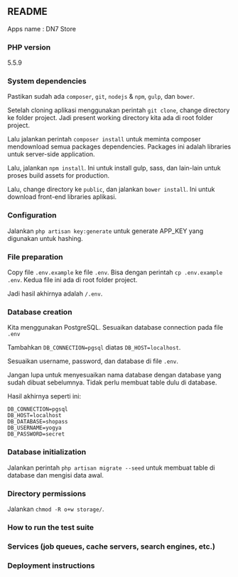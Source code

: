 ## README

Apps name : DN7 Store

### PHP version

5.5.9

### System dependencies

Pastikan sudah ada `composer`, `git`, `nodejs` & `npm`, `gulp`, dan `bower`.

Setelah cloning aplikasi menggunakan perintah `git clone`, change directory ke folder project. Jadi present working directory kita ada di root folder project.

Lalu jalankan perintah `composer install` untuk meminta composer mendownload semua packages dependencies. Packages ini adalah libraries untuk server-side application.

Lalu, jalankan `npm install`. Ini untuk install gulp, sass, dan lain-lain untuk proses build assets for production.

Lalu, change directory ke `public`, dan jalankan `bower install`. Ini untuk download front-end libraries aplikasi.

### Configuration

Jalankan `php artisan key:generate` untuk generate APP_KEY yang digunakan untuk hashing.

### File preparation

Copy file `.env.example` ke file `.env`. Bisa dengan perintah `cp .env.example .env`. Kedua file ini ada di root folder project.

Jadi hasil akhirnya adalah `/.env`.

### Database creation

Kita menggunakan PostgreSQL. Sesuaikan database connection pada file `.env`

Tambahkan `DB_CONNECTION=pgsql` diatas `DB_HOST=localhost`.

Sesuaikan username, password, dan database di file `.env`.

Jangan lupa untuk menyesuaikan nama database dengan database yang sudah dibuat sebelumnya. Tidak perlu membuat table dulu di database.

Hasil akhirnya seperti ini:

    DB_CONNECTION=pgsql
    DB_HOST=localhost
    DB_DATABASE=shopass
    DB_USERNAME=yogya
    DB_PASSWORD=secret

### Database initialization

Jalankan perintah `php artisan migrate --seed` untuk membuat table di database dan mengisi data awal.

### Directory permissions

Jalankan `chmod -R o+w storage/`.

### How to run the test suite

### Services (job queues, cache servers, search engines, etc.)

### Deployment instructions
